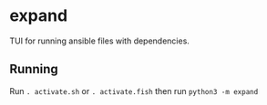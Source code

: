 # expand
TUI for running ansible files with dependencies. 

## Running
Run `. activate.sh` or `. activate.fish` then run `python3 -m expand`
